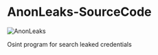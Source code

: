 # AnonLeaks-SourceCode

![AnonLeaks](https://github.com/user-attachments/assets/a9a31b1a-3393-49c8-a679-30d8cdbae1fd)

Osint program for search leaked credentials
